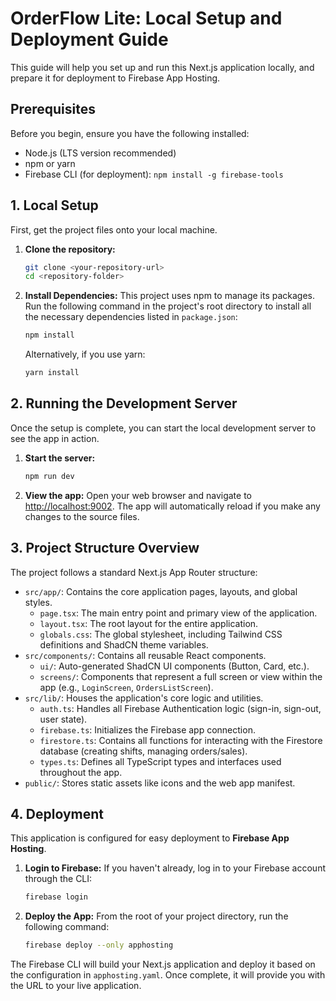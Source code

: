 
# OrderFlow Lite: Local Setup and Deployment Guide

This guide will help you set up and run this Next.js application locally, and prepare it for deployment to Firebase App Hosting.

## Prerequisites

Before you begin, ensure you have the following installed:

*   Node.js (LTS version recommended)
*   npm or yarn
*   Firebase CLI (for deployment): `npm install -g firebase-tools`

## 1. Local Setup

First, get the project files onto your local machine.

1.  **Clone the repository:**
    ```bash
    git clone <your-repository-url>
    cd <repository-folder>
    ```

2.  **Install Dependencies:**
    This project uses npm to manage its packages. Run the following command in the project's root directory to install all the necessary dependencies listed in `package.json`:
    ```bash
    npm install
    ```
    Alternatively, if you use yarn:
    ```bash
    yarn install
    ```

## 2. Running the Development Server

Once the setup is complete, you can start the local development server to see the app in action.

1.  **Start the server:**
    ```bash
    npm run dev
    ```

2.  **View the app:**
    Open your web browser and navigate to [http://localhost:9002](http://localhost:9002). The app will automatically reload if you make any changes to the source files.

## 3. Project Structure Overview

The project follows a standard Next.js App Router structure:

*   `src/app/`: Contains the core application pages, layouts, and global styles.
    *   `page.tsx`: The main entry point and primary view of the application.
    *   `layout.tsx`: The root layout for the entire application.
    *   `globals.css`: The global stylesheet, including Tailwind CSS definitions and ShadCN theme variables.
*   `src/components/`: Contains all reusable React components.
    *   `ui/`: Auto-generated ShadCN UI components (Button, Card, etc.).
    *   `screens/`: Components that represent a full screen or view within the app (e.g., `LoginScreen`, `OrdersListScreen`).
*   `src/lib/`: Houses the application's core logic and utilities.
    *   `auth.ts`: Handles all Firebase Authentication logic (sign-in, sign-out, user state).
    *   `firebase.ts`: Initializes the Firebase app connection.
    *   `firestore.ts`: Contains all functions for interacting with the Firestore database (creating shifts, managing orders/sales).
    *   `types.ts`: Defines all TypeScript types and interfaces used throughout the app.
*   `public/`: Stores static assets like icons and the web app manifest.

## 4. Deployment

This application is configured for easy deployment to **Firebase App Hosting**.

1.  **Login to Firebase:**
    If you haven't already, log in to your Firebase account through the CLI:
    ```bash
    firebase login
    ```

2.  **Deploy the App:**
    From the root of your project directory, run the following command:
    ```bash
    firebase deploy --only apphosting
    ```

The Firebase CLI will build your Next.js application and deploy it based on the configuration in `apphosting.yaml`. Once complete, it will provide you with the URL to your live application.
